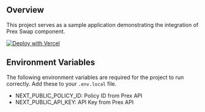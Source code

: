 ## Overview

This project serves as a sample application demonstrating the integration of Prex Swap component.

[![Deploy with Vercel](https://vercel.com/button)](https://vercel.com/new/clone?repository-url=https%3A%2F%2Fgithub.com%2Fprex0%2Fswap-prex-example&env=NEXT_PUBLIC_POLICY_ID,NEXT_PUBLIC_API_KEY&project-name=swap-prex-example&repository-name=swap-prex-example&redirect-url=https%3A%2F%2Fwww.prex0.com)


## Environment Variables

The following environment variables are required for the project to run correctly. Add these to your `.env.local` file.

- NEXT_PUBLIC_POLICY_ID: Policy ID from Prex API
- NEXT_PUBLIC_API_KEY: API Key from Prex API
